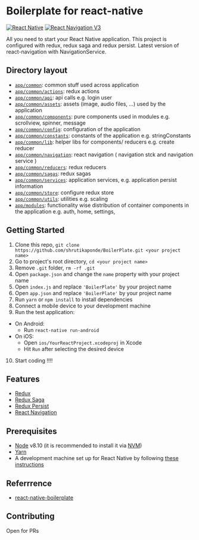 # Boilerplate for react-native

[![React Native](https://img.shields.io/badge/React%20Native-v0.60.4-blue.svg)](https://facebook.github.io/react-native/)
[![React Navigation V3](https://img.shields.io/badge/React%20Navigation-v3.8.1-blue.svg)](https://reactnavigation.org/)

All you need to start your React Native application. This project is configured with redux, redux saga 
and redux persist. Latest version of react-navigation with NavigationService.

## Directory layout

- [`app/common`](app/common): common stuff used across application
- [`app/common/actions`](app/common/actions): redux actions 
- [`app/common/api`](app/common/api): api calls e.g. login user
- [`app/common/assets`](app/common/assets): assets (image, audio files, ...) used by the application
- [`app/common/components`](app/common/components): pure components used in modules e.g. scrollview, spinner, message
- [`app/common/config`](app/common/config): configuration of the application
- [`app/common/constants`](app/common/constants): constants of the application e.g. stringConstants
- [`app/common/lib`](app/common/lib): helper libs for components/ reducers e.g. create reducer
- [`app/common/navigation`](app/common/navigation): react navigation ( navigation stck and navigation service )   
- [`app/common/reducers`](app/common/reducers): redux reducers
- [`app/common/sagas`](app/common/sagas): redux sagas
- [`app/common/services`](app/common/services): application services, e.g. application persist information
- [`app/common/store`](app/common/store): configure redux store
- [`app/common/utils`](app/common/utils): utilities e.g. scaling 
- [`app/modules`](app/modules): functionality wise distribution of container components in the application e.g. auth, home, settings, 

## Getting Started

1. Clone this repo, `git clone https://github.com/shrutikaponde/BoilerPlate.git <your project name>`
2. Go to project's root directory, `cd <your project name>`
3. Remove `.git` folder,  `rm -rf .git`
4. Open `package.json` and change the `name` property with your project name
5. Open `index.js` and replace `'BoilerPlate'` by your project name
6. Open `app.json` and replace `'BoilerPlate'` by your project name 
7. Run `yarn` or `npm install` to install dependencies
8. Connect a mobile device to your development machine
9. Run the test application:
  * On Android:
    * Run `react-native run-android`
  * On iOS:
    * Open `ios/YourReactProject.xcodeproj` in Xcode
    * Hit `Run` after selecting the desired device
10. Start coding !!!!

## Features

* [Redux](http://redux.js.org/)
* [Redux Saga](https://redux-saga.js.org/)
* [Redux Persist](https://github.com/rt2zz/redux-persist/)
* [React Navigation](https://reactnavigation.org/) 

## Prerequisites

* [Node](https://nodejs.org) v8.10 (it is recommended to install it via [NVM](https://github.com/creationix/nvm))
* [Yarn](https://yarnpkg.com/)
* A development machine set up for React Native by following [these instructions](https://facebook.github.io/react-native/docs/getting-started.html)

## Referrrence

* [react-native-boilerplate](https://github.com/victorkvarghese/react-native-boilerplate)

## Contributing

Open for PRs
